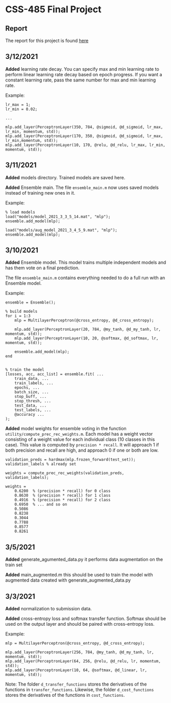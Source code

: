 # CSS-485 Final Project

## Report
The report for this project is found [here](Fashion-MNIST%20Final%20Classification%20Project.pdf)

## 3/12/2021

**Added**  learning rate decay. You can specify max and min learning rate to perform linear learning rate decay based on epoch progress. If you want a constant learning rate, pass the same number for max and min learning rate.

Example:
```
lr_max = 1;
lr_min = 0.02;

...

mlp.add_layer(PerceptronLayer(350, 784, @sigmoid, @d_sigmoid, lr_max, lr_min, momentum, std));
mlp.add_layer(PerceptronLayer(170, 350, @sigmoid, @d_sigmoid, lr_max, lr_min,momentum, std));
mlp.add_layer(PerceptronLayer(10, 170, @relu, @d_relu, lr_max, lr_min, momentum, std));
```

## 3/11/2021

**Added**  models directory. Trained models are saved here. 

**Added**  Ensemble main. The file `ensemble_main.m` now uses saved models instead of training new ones in it.

Example:
```
% load models
load("models/model_2021_3_3_5_14.mat", "mlp");     
ensemble.add_model(mlp);

load("models/aug_model_2021_3_4_5_9.mat", "mlp");     
ensemble.add_model(mlp);
```

## 3/10/2021

**Added**  Ensemble model. This model trains multiple independent models and has them vote on a final prediction.

The file `ensemble_main.m` contains everything needed to do a full run with an Ensemble model.

Example:
```
ensemble = Ensemble();
    
% build models
for i = 1:3
    mlp = MultilayerPerceptron(@cross_entropy, @d_cross_entropy);

    mlp.add_layer(PerceptronLayer(20, 784, @my_tanh, @d_my_tanh, lr, momentum, std));
    mlp.add_layer(PerceptronLayer(10, 20, @softmax, @d_softmax, lr, momentum, std));
    
    ensemble.add_model(mlp);
end


% train the model
[losses, acc, acc_list] = ensemble.fit( ...
    train_data, ...
    train_labels, ...
    epochs, ...
    batch_size, ...
    stop_buff, ...
    stop_thresh, ...
    test_data, ...
    test_labels, ...
    @accuracy ...
);
```

**Added** model weights for ensemble voting in the function `utility/compute_prec_rec_weights.m`. Each model has a weight vector consisting of a weight value for each individual class (10 classes in this case). This value is computed by `precision * recall`. It will approach 1 if both precision and recall are high, and approach 0 if one or both are low.

```
validation_preds = hardmax(mlp.frozen_forward(test_set));
validation_labels % already set

weights = compute_prec_rec_weights(validation_preds, validation_labels);
```
```
weights = 
    0.6200  % (precision * recall) for 0 class
    0.8630  % (precision * recall) for 1 class
    0.4916  % (precision * recall) for 2 class
    0.6950  % ... and so on
    0.5086
    0.8238
    0.3044
    0.7788
    0.8577
    0.8261
```

## 3/5/2021

**Added** generate_agumented_data.py
it performs data augmentation on the train set

**Added** main_augmented.m 
this should be used to train the model with augmented data created with generate_augmented_data.py


## 3/3/2021

**Added** normalization to submission data.

**Added** cross-entropy loss and softmax transfer function. Softmax should be used on the output layer and should be paired with cross-entropy loss.

Example:

```
mlp = MultilayerPerceptron(@cross_entropy, @d_cross_entropy);

mlp.add_layer(PerceptronLayer(256, 784, @my_tanh, @d_my_tanh, lr, momentum, std));
mlp.add_layer(PerceptronLayer(64, 256, @relu, @d_relu, lr, momentum, std));
mlp.add_layer(PerceptronLayer(10, 64, @softmax, @d_linear, lr, momentum, std));
```

Note: The folder `d_transfer_functions` stores the derivatives of the functions in `transfer_functions`. Likewise, the folder `d_cost_functions` stores the derivatives of the functions in `cost_functions`.
